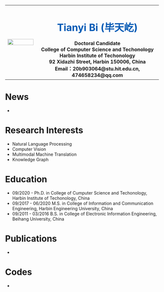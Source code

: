 <table border="0">
  <tr>
    <td width="20%">
      <img src="https://github.com/bty1992/homepage/identification_photo.JPG" width="100%">
    </td>
    <td width="80%" align="center" valign="middle">
      <h1><font color="#005AB5">Tianyi Bi (毕天屹)</font></h1>
      <b>Doctoral Candidate</b><br/>
      <b>College of Computer Science and Techonology</b><br/>
      <b>Harbin Institute of Techonology</b><br/>
      <b>92 Xidazhi Street, Harbin 150006, China</b><br/>
      <b>Email：20b903064@stu.hit.edu.cn, 474658234@qq.com </b><br/>
    </td>
  </tr>
</table>

# News
- 

# Research Interests
- Natural Language Processing
- Computer Vision
- Multimodal Machine Translation
- Knowledge Graph

# Education
- 09/2020 -  Ph.D. in College of Cumputer Science and Techonology, Harbin Institute of Techonology, China
- 09/2017 - 06/2020  M.S. in College of Information and Communication Engineering, Harbin Engineering University, China
- 09/2011 - 03/2016  B.S. in College of Electronic Information Engineering, Beihang University, China

# Publications
- 

# Codes
- 
